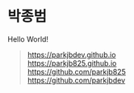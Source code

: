 # 박종범

Hello World!

> <https://parkjbdev.github.io>  
> <https://parkjb825.github.io>  
> <https://github.com/parkjb825>  
> <https://github.com/parkjbdev>  

